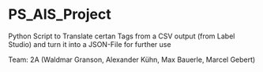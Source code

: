 # PS_AIS_Project
Python Script to Translate certan Tags from a CSV output (from Label Studio) and turn it into a JSON-File for further use

Team: 2A (Waldmar Granson, Alexander Kühn, Max Bauerle, Marcel Gebert)

